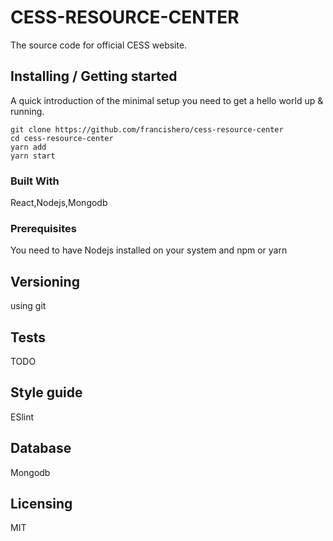 
# CESS-RESOURCE-CENTER
The source code for official CESS website.

## Installing / Getting started

A quick introduction of the minimal setup you need to get a hello world up &
running.

```shell
git clone https://github.com/francishero/cess-resource-center
cd cess-resource-center
yarn add
yarn start
``` 

### Built With
React,Nodejs,Mongodb

### Prerequisites
You need to have Nodejs installed on your system
and npm or yarn


## Versioning
using git 


## Tests

TODO

## Style guide

ESlint



## Database

Mongodb

## Licensing

MIT
